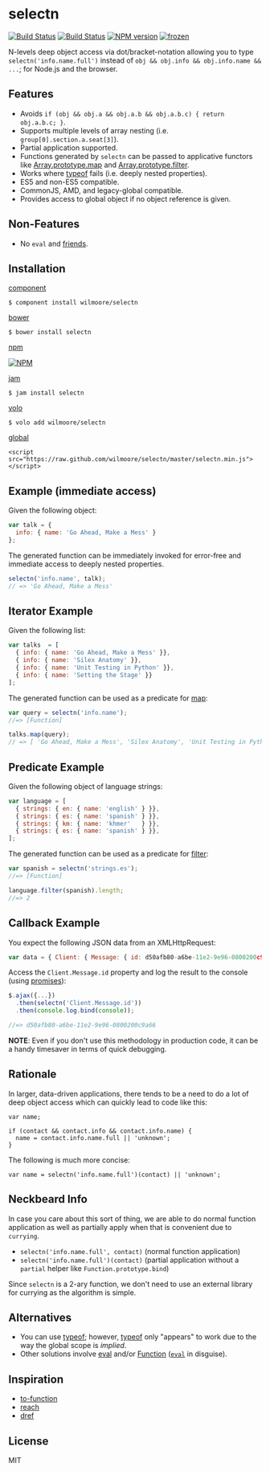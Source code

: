 # selectn

[![Build Status](https://travis-ci.org/wilmoore/selectn.png?branch=master)](https://travis-ci.org/wilmoore/selectn)
[![Build Status](https://david-dm.org/wilmoore/selectn.png)](https://david-dm.org/wilmoore/selectn)
[![NPM version](https://badge.fury.io/js/selectn.png)](http://badge.fury.io/js/selectn)
[![frozen](http://hughsk.github.io/stability-badges/dist/frozen.svg)](http://nodejs.org/api/documentation.html#documentation_stability_index)

  N-levels deep object access via dot/bracket-notation allowing you to type `selectn('info.name.full')` instead of `obj && obj.info && obj.info.name && ...`; for Node.js and the browser.

## Features

  - Avoids `if (obj && obj.a && obj.a.b && obj.a.b.c) { return obj.a.b.c; }`.
  - Supports multiple levels of array nesting (i.e. `group[0].section.a.seat[3]`).
  - Partial application supported.
  - Functions generated by `selectn` can be passed to applicative functors like [Array.prototype.map][map] and [Array.prototype.filter][filter].
  - Works where [typeof][] fails (i.e. deeply nested properties).
  - ES5 and non-ES5 compatible.
  - CommonJS, AMD, and legacy-global compatible.
  - Provides access to global object if no object reference is given.

## Non-Features

  - No `eval` and [friends][Function].

## Installation

[component](http://component.io/wilmoore/selectn)

    $ component install wilmoore/selectn

[bower](http://sindresorhus.com/bower-components/)

    $ bower install selectn

[npm](https://npmjs.org/package/selectn)

[![NPM](https://nodei.co/npm/selectn.png?downloads=true)](https://nodei.co/npm/selectn/)

[jam](http://jamjs.org/packages/#/details/selectn)

    $ jam install selectn

[volo](http://volojs.org)

    $ volo add wilmoore/selectn

[global][]

    <script src="https://raw.github.com/wilmoore/selectn/master/selectn.min.js"></script>

## Example (immediate access)

Given the following object:

```js
var talk = {
  info: { name: 'Go Ahead, Make a Mess' }
};
```

The generated function can be immediately invoked for error-free and immediate access to deeply nested properties.

```js
selectn('info.name', talk);
// => 'Go Ahead, Make a Mess'
```

## Iterator Example

Given the following list:

```js
var talks  = [
  { info: { name: 'Go Ahead, Make a Mess' }},
  { info: { name: 'Silex Anatomy' }},
  { info: { name: 'Unit Testing in Python' }},
  { info: { name: 'Setting the Stage' }}
];
```
The generated function can be used as a predicate for [map][]:

```js
var query = selectn('info.name');
//=> [Function]

talks.map(query);
// => [ 'Go Ahead, Make a Mess', 'Silex Anatomy', 'Unit Testing in Python', 'Setting the Stage' ]
```

## Predicate Example

Given the following object of language strings:

```js
var language = [
  { strings: { en: { name: 'english' } }},
  { strings: { es: { name: 'spanish' } }},
  { strings: { km: { name: 'khmer'   } }},
  { strings: { es: { name: 'spanish' } }},
];
```
The generated function can be used as a predicate for [filter][]:

```js
var spanish = selectn('strings.es');
//=> [Function]

language.filter(spanish).length;
//=> 2
```

## Callback Example

You expect the following JSON data from an XMLHttpRequest:

```js
var data = { Client: { Message: { id: d50afb80-a6be-11e2-9e96-0800200c9a66 } } };
```

Access the `Client.Message.id` property and log the result to the console (using [promises][]):

```js
$.ajax({...})
  .then(selectn('Client.Message.id'))
  .then(console.log.bind(console));

//=> d50afb80-a6be-11e2-9e96-0800200c9a66
```

**NOTE**: Even if you don't use this methodology in production code, it can be a handy timesaver in terms of quick debugging.

## Rationale

In larger, data-driven applications, there tends to be a need to do a lot of deep object access which can quickly lead to code like this:

```
var name;

if (contact && contact.info && contact.info.name) {
  name = contact.info.name.full || 'unknown';
}
```

The following is much more concise:

```
var name = selectn('info.name.full')(contact) || 'unknown';
```

## Neckbeard Info

In case you care about this sort of thing, we are able to do normal function application as well as partially apply when that is convenient due to `currying`.

- `selectn('info.name.full', contact)` (normal function application)
- `selectn('info.name.full')(contact)` (partial application without a `partial` helper like `Function.prototype.bind`)

Since `selectn` is a 2-ary function, we don't need to use an external library for currying as the algorithm is simple.

## Alternatives

- You can use [typeof][]; however, [typeof][] only "appears" to work due to the way the global scope is _implied_.
- Other solutions involve [eval][] and/or [Function][] ([`eval`][note] in disguise).

## Inspiration

- [to-function][]
- [reach][]
- [dref][]

## License

  MIT



[to-function]: https://github.com/component/to-function
[reach]:       https://github.com/spumko/hoek#reachobj-chain
[dref]:        https://github.com/crcn/dref.js
[Function]:    https://developer.mozilla.org/en-US/docs/JavaScript/Reference/Global_Objects/Function
[eval]:        https://developer.mozilla.org/en-US/docs/JavaScript/Reference/Global_Objects/eval
[note]:        https://developer.mozilla.org/en-US/docs/JavaScript/Reference/Operators/Member_Operators#Note_on_eval
[typeof]:      https://developer.mozilla.org/en-US/docs/JavaScript/Reference/Operators/typeof
[promises]:    http://promises-aplus.github.io/promises-spec/
[map]:         https://developer.mozilla.org/en-US/docs/Web/JavaScript/Reference/Global_Objects/Array/map
[filter]:      https://developer.mozilla.org/en-US/docs/Web/JavaScript/Reference/Global_Objects/Array/filter
[global]:      http://yuiblog.com/blog/2006/06/01/global-domination/

